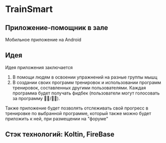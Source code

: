 # TrainSmart
## Приложение-помощник в зале
Мобильное приложение на Android
## Идея
Идея приложения заключается 
1) В помощи людям в освоении упражнений на разные группы мышц
2) В создании своих программ тренировок и использовании программ тренировок, составленных другими пользователями. 
Каждая программа будет получать фидбек (пользователи могут голосовать за программу 👍🏻/👎🏻).

Также приложение будет позволять отслеживать свой прогресс в тренировке по выбранной программе, который также можно будет приложить к ней, при размещении на "форуме"
 ## Стэк технологий: Koltin, FireBase
